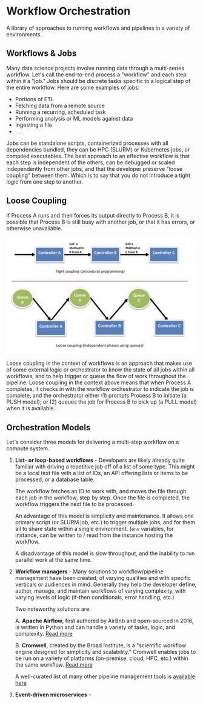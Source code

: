 # Workflow Orchestration

A library of approaches to running workflows and pipelines in a variety of environments.

## Workflows & Jobs

Many data science projects involve running data through a multi-series workflow. Let's call
the end-to-end process a "workflow" and each step within it a "job." Jobs should be discrete
tasks specific to a logical step of the entire workflow. Here are some examples of jobs:

- Portions of ETL
- Fetching data from a remote source
- Running a recurring, scheduled task
- Performing analysis or ML models against data
- Ingesting a file
- . . .

Jobs can be standalone scripts, containerized processes with all dependencies bundled, they
can be HPC (SLURM) or Kubernetes jobs, or compiled executables. The best approach to an
effective workflow is that each step is independent of the others, can be debugged or scaled
independently from other jobs, and that the developer preserve "loose coupling" between them.
Which is to say that you do not introduce a tight logic from one step to another.

## Loose Coupling

If Process A runs and then forces its output directly to Process B, it is possible that
Process B is still busy with another job, or that it has errors, or otherwise unavailable.

![Tight vs. Loose Coupling](./images/loose-coupling.png)

Loose coupling in the context of workflows is an approach that makes use of some external
logic or orchestrator to know the state of all jobs within all workflows, and to help trigger
or queue the flow of work throughout the pipeline. Loose coupling in the context above means that
when Process A completes, it checks in with the workflow orchestrator to indicate the job is
complete, and the orchestrator either (1) prompts Process B to initiate (a PUSH model); 
or (2) queues the job for Process B to pick up (a PULL model) when it is available.

## Orchestration Models

Let's consider three models for delivering a multi-step workflow on a compute system.

1. **List- or loop-based workflows** - Developers are likely already quite familiar with driving
a repetitive job off of a list of some type. This might be a local text file with a list of IDs,
an API offering lists or items to be processed, or a database table.

    The workflow fetches an ID to work with, and moves the file through each job in the
    workflow, step by step. Once the file is completed, the workflow triggers the next
    file to be processed.

    An advantage of this model is simplicity and maintenance. It allows one primary script (or SLURM job, etc.)
    to trigger multiple jobs, and for them all to share state within a single environment. (`env` variables,
    for instance, can be written to / read from the instance hosting the workflow.

    A disadvantage of this model is slow throughput, and the inability to run parallel work at the same time.

2. **Workflow managers** - Many solutions to workflow/pipeline management have been created,
of varying qualities and with specific verticals or audiences in mind. Generally they
help the developer define, author, manage, and maintain workflows of varying complexity,
with varying levels of logic (if-then conditionals, error handling, etc.)

    Two noteworthy solutions are:

      A. **Apache Airflow**, first authored by AirBnb and open-sourced in 2016, is written in Python and can handle a variety of tasks, logic, and complexity. [Read more](https://airflow.apache.org/)

      B. **Cromwell**, created by the Broad Institute, is a "scientific workflow engine designed for simplicity and scalability." Cromwell enables jobs to be run on a variety of platforms (on-premise, cloud, HPC, etc.) within the same workflow. [Read more](https://github.com/broadinstitute/cromwell)

    A well-curated list of many other pipeline management tools is [available here](https://github.com/pditommaso/awesome-pipeline)

3. **Event-driven microservices** - 

